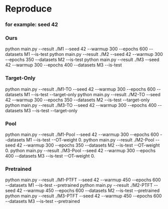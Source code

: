 # Reproduce

### for example: seed 42

### Ours
python main.py --result ./M1 --seed 42 --warmup 300 --epochs 600 --datasets M1 --is-test 
python main.py --result ./M2 --seed 42 --warmup 300 --epochs 350 --datasets M2 --is-test 
python main.py --result ./M3 --seed 42 --warmup 300 --epochs 400 --datasets M3 --is-test 

### Target-Only
python main.py --result ./M1-TO --seed 42 --warmup 300 --epochs 600 --datasets M1 --is-test --target-only 
python main.py --result ./M2-TO --seed 42 --warmup 300 --epochs 350 --datasets M2 --is-test --target-only 
python main.py --result ./M3-TO --seed 42 --warmup 300 --epochs 400 --datasets M3 --is-test --target-only 

### Pool
python main.py --result ./M1-Pool --seed 42 --warmup 300 --epochs 600 --datasets M1 --is-test --OT-weight 0.
python main.py --result ./M2-Pool --seed 42 --warmup 300 --epochs 350 --datasets M2 --is-test --OT-weight 0.
python main.py --result ./M3-Pool --seed 42 --warmup 300 --epochs 400 --datasets M3 --is-test --OT-weight 0.

### Pretrained
python main.py --result ./M1-PTFT --seed 42 --warmup 450 --epochs 600 --datasets M1 --is-test --pretrained
python main.py --result ./M2-PTFT --seed 42 --warmup 450 --epochs 600 --datasets M2 --is-test --pretrained
python main.py --result ./M3-PTFT --seed 42 --warmup 450 --epochs 600 --datasets M3 --is-test --pretrained
